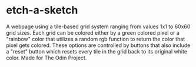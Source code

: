 # etch-a-sketch

A webpage using a tile-based grid system ranging from values 1x1 to 60x60 grid sizes. Each grid can be colored either by a green colored pixel or a "rainbow" color that utilizes a random rgb function to return the color that pixel gets colored. These options are controlled by buttons that also include a "reset" button which resets every tile in the grid back to its original white color. Made for The Odin Project.
